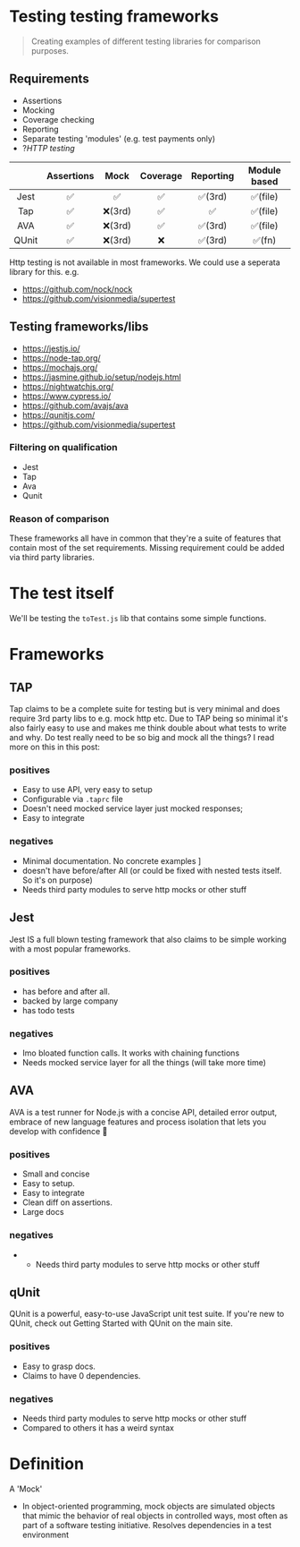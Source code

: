 # Testing testing frameworks

> Creating examples of different testing libraries for comparison purposes.

## Requirements
- Assertions
- Mocking
- Coverage checking
- Reporting
- Separate testing 'modules' (e.g. test payments only)
- ?_HTTP testing_

|       	| Assertions 	|  Mock  	| Coverage  	| Reporting 	| Module based 	|
|:-----:	|:----------:	|:------:	|:---------:	|:---------:	|:------------:	|
|  Jest 	|      ✅     	|    ✅   	|     ✅     	|   ✅(3rd)  	|    ✅(file)   	|
|  Tap  	|      ✅     	| ❌(3rd) 	|     ✅     	|     ✅     	|    ✅(file)   	|
|  AVA  	|      ✅     	| ❌(3rd) 	|     ✅     	|   ✅(3rd)  	|    ✅(file)   	|
| QUnit 	|      ✅     	| ❌(3rd) 	|     ❌     	|   ✅(3rd)  	|     ✅(fn)    	|

Http testing is not available in most frameworks. We could use a seperata library for this. e.g.
- https://github.com/nock/nock
- https://github.com/visionmedia/supertest


## Testing frameworks/libs

- https://jestjs.io/
- https://node-tap.org/
- https://mochajs.org/
- https://jasmine.github.io/setup/nodejs.html
- https://nightwatchjs.org/
- https://www.cypress.io/
- https://github.com/avajs/ava
- https://qunitjs.com/
- https://github.com/visionmedia/supertest

### Filtering on qualification
- Jest
- Tap
- Ava
- Qunit

### Reason of comparison
These frameworks all have in common that they're a suite of features that contain most of the set requirements. Missing requirement could be added via third party libraries.

# The test itself
We'll be testing the `toTest.js` lib that contains some simple functions.

# Frameworks

## TAP
Tap claims to be a complete suite for testing but is very minimal and does require 3rd party libs to e.g. mock http etc. 
Due to TAP being so minimal it's also fairly easy to use and makes me think double about what tests to write and why. Do test really need to be so big and mock all the things? I read more on this in this post: 


###  positives
- Easy to use API, very easy to setup
- Configurable via `.taprc` file
- Doesn't need mocked service layer just mocked responses;
- Easy to integrate

### negatives
- Minimal documentation. No concrete examples ]
- doesn't have before/after All (or could be fixed with nested tests itself. So it's on purpose)
- Needs third party modules to serve http mocks or other stuff


## Jest 
Jest IS a full blown testing framework that also claims to be simple working with a most popular frameworks.

###  positives
- has before and after all.
- backed by large company
- has todo tests

### negatives
- Imo bloated function calls. It works with chaining functions
- Needs mocked service layer for all the things (will take more time)


## AVA
AVA is a test runner for Node.js with a concise API, detailed error output, embrace of new language features and process isolation that lets you develop with confidence 🚀

###  positives
- Small and concise
- Easy to setup.
- Easy to integrate
- Clean diff on assertions.
- Large docs

### negatives
- - Needs third party modules to serve http mocks or other stuff


## qUnit
QUnit is a powerful, easy-to-use JavaScript unit test suite. If you're new to QUnit, check out Getting Started with QUnit on the main site.

###  positives
- Easy to grasp docs.
- Claims to have 0 dependencies.

### negatives
- Needs third party modules to serve http mocks or other stuff
- Compared to others it has a weird syntax

# Definition
A 'Mock'
- In object-oriented programming, mock objects are simulated objects that mimic the behavior of real objects in controlled ways, most often as part of a software testing initiative.
Resolves dependencies in a test environment